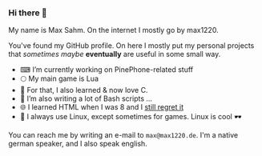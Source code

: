### Hi there 👋

My name is Max Sahm.
On the internet I mostly go by max1220.

You've found my GitHub profile.
On here I mostly put my personal projects that *sometimes* *maybe* **eventually** are useful in some small way.


- ⌨ I’m currently working on PinePhone-related stuff
- 🌕 My main game is Lua
- 🌊 For that, I also learned & now love C.
- 👊 I’m also writing a lot of Bash scripts ...
- 🌐 I learned HTML when I was 8 and I [still regret it](https://max1220.de)
- 🐧 I always use Linux, except sometimes for games. Linux is cool 🕶


You can reach me by writing an e-mail to `max@max1220.de`.
I'm a native german speaker, and I also speak english. 

